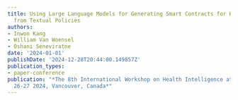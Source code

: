 ```yaml
---
title: Using Large Language Models for Generating Smart Contracts for Health Insurance
  from Textual Policies
authors:
- Inwon Kang
- William Van Woensel
- Oshani Seneviratne
date: '2024-01-01'
publishDate: '2024-12-28T20:44:00.149857Z'
publication_types:
- paper-conference
publication: "*The 8th International Workshop on Health Intelligence at AAAI'24, February
  26-27 2024, Vancouver, Canada*"
---
```

